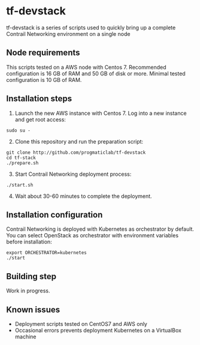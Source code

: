 # tf-devstack
tf-devstack is a series of scripts used to quickly bring up a complete Contrail Networking environment on a single node

## Node requirements

This scripts tested on a AWS node with Centos 7.
Recommended configuration is 16 GB of RAM and 50 GB of disk or more.
Minimal tested configuration is 10 GB of RAM.

## Installation steps

1. Launch the new AWS instance with Centos 7. Log into a new instance and get root access:

```
sudo su -
```

2. Clone this repository and run the preparation script:

```
git clone http://github.com/progmaticlab/tf-devstack
cd tf-stack
./prepare.sh
```

3. Start Contrail Networking deployment process:

```
./start.sh
```

4. Wait about 30-60 minutes to complete the deployment.

## Installation configuration

Contrail Networking is deployed with Kubernetes as orchestrator by default.
You can select OpenStack as orchestrator with environment variables before installation:

```
export ORCHESTRATOR=kubernetes
./start
```

## Building step

Work in progress.

## Known issues

- Deployment scripts tested on CentOS7 and AWS only
- Occasional errors prevents deployment Kubernetes on a VirtualBox machine
